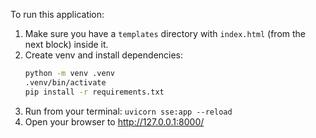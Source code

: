 To run this application:

1. Make sure you have a `templates` directory with `index.html` (from the next block) inside it.
2. Create venv and install dependencies:
    ```bash
    python -m venv .venv
    .venv/bin/activate
    pip install -r requirements.txt
    ```
3. Run from your terminal: `uvicorn sse:app --reload`
4. Open your browser to http://127.0.0.1:8000/